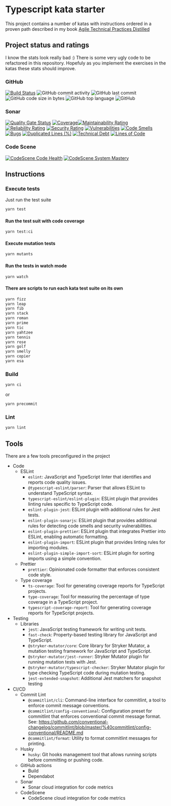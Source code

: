 # Typescript kata starter

This project contains a number of katas with instructions ordered in a proven path described in my book [Agile Technical Practices Distilled](https://leanpub.com/agiletechnicalpracticesdistilled)

## Project status and ratings

I know the stats look really bad :) There is some very ugly code to be refactored in this repository.
Hopefuly as you implement the exercises in the katas these stats should improve.

### GitHub

[![Build Status](https://github.com/pedromsantos/ts-kata/actions/workflows/main.yml/badge.svg)](https://github.com/pedromsantos/ts-kata/actions/workflows/main.yml)
![GitHub commit activity](https://img.shields.io/github/commit-activity/w/pedromsantos/ts-kata) ![GitHub last commit](https://img.shields.io/github/last-commit/pedromsantos/ts-kata) ![GitHub code size in bytes](https://img.shields.io/github/languages/code-size/pedromsantos/ts-kata)
![GitHub top language](https://img.shields.io/github/languages/top/pedromsantos/ts-kata) ![GitHub](https://img.shields.io/github/license/pedromsantos/ts-kata)

### Sonar

[![Quality Gate Status](https://sonarcloud.io/api/project_badges/measure?project=pedromsantos_ts-kata&metric=alert_status)](https://sonarcloud.io/summary/new_code?id=pedromsantos_ts-kata) [![Coverage](https://sonarcloud.io/api/project_badges/measure?project=pedromsantos_ts-kata&metric=coverage)](https://sonarcloud.io/summary/new_code?id=pedromsantos_ts-kata)[![Maintainability Rating](https://sonarcloud.io/api/project_badges/measure?project=pedromsantos_ts-kata&metric=sqale_rating)](https://sonarcloud.io/summary/new_code?id=pedromsantos_ts-kata) [![Reliability Rating](https://sonarcloud.io/api/project_badges/measure?project=pedromsantos_ts-kata&metric=reliability_rating)](https://sonarcloud.io/summary/new_code?id=pedromsantos_ts-kata) [![Security Rating](https://sonarcloud.io/api/project_badges/measure?project=pedromsantos_ts-kata&metric=security_rating)](https://sonarcloud.io/summary/new_code?id=pedromsantos_ts-kata) [![Vulnerabilities](https://sonarcloud.io/api/project_badges/measure?project=pedromsantos_ts-kata&metric=vulnerabilities)](https://sonarcloud.io/summary/new_code?id=pedromsantos_ts-kata) [![Code Smells](https://sonarcloud.io/api/project_badges/measure?project=pedromsantos_ts-kata&metric=code_smells)](https://sonarcloud.io/summary/new_code?id=pedromsantos_ts-kata) [![Bugs](https://sonarcloud.io/api/project_badges/measure?project=pedromsantos_ts-kata&metric=bugs)](https://sonarcloud.io/summary/new_code?id=pedromsantos_ts-kata) [![Duplicated Lines (%)](https://sonarcloud.io/api/project_badges/measure?project=pedromsantos_ts-kata&metric=duplicated_lines_density)](https://sonarcloud.io/summary/new_code?id=pedromsantos_ts-kata) [![Technical Debt](https://sonarcloud.io/api/project_badges/measure?project=pedromsantos_ts-kata&metric=sqale_index)](https://sonarcloud.io/summary/new_code?id=pedromsantos_ts-kata) [![Lines of Code](https://sonarcloud.io/api/project_badges/measure?project=pedromsantos_ts-kata&metric=ncloc)](https://sonarcloud.io/summary/new_code?id=pedromsantos_ts-kata)

### Code Scene

[![CodeScene Code Health](https://codescene.io/projects/39302/status-badges/code-health)](https://codescene.io/projects/39302) [![CodeScene System Mastery](https://codescene.io/projects/39302/status-badges/system-mastery)](https://codescene.io/projects/39302)

## Instructions

### Execute tests

Just run the test suite

```sh
yarn test
```

#### Run the test suit with code coverage

```sh
yarn test:ci
```

#### Execute mutation tests

```sh
yarn mutants
```

#### Run the tests in watch mode

```sh
yarn watch
```

#### There are scripts to run each kata test suite on its own

```sh
yarn fizz
yarn leap
yarn fib
yarn stack
yarn roman
yarn prime
yarn tic
yarn yahtzee
yarn tennis
yarn rose
yarn golf
yarn smelly
yarn copier
yarn esa
```

### Build

```sh
yarn ci
```

or

```sh
yarn precommit
```

### Lint

```sh
yarn lint
```

## Tools

There are a few tools preconfigured in the project

- Code
  - ESLint
    - `eslint`: JavaScript and TypeScript linter that identifies and reports code quality issues.
    - `@typescript-eslint/parser`: Parser that allows ESLint to understand TypeScript syntax.
    - `typescript-eslint/eslint-plugin`: ESLint plugin that provides linting rules specific to TypeScript code.
    - `eslint-plugin-jest`: ESLint plugin with additional rules for Jest tests.
    - `eslint-plugin-sonarjs`: ESLint plugin that provides additional rules for detecting code smells and security vulnerabilities.
    - `eslint-plugin-prettier`: ESLint plugin that integrates Prettier into ESLint, enabling automatic formatting.
    - `eslint-plugin-import`: ESLint plugin that provides linting rules for importing modules.
    - `eslint-plugin-simple-import-sort`: ESLint plugin for sorting imports using a simple convention.
  - Prettier
    - `prettier`: Opinionated code formatter that enforces consistent code style.
  - Type coverage
    - `ts-coverage`: Tool for generating coverage reports for TypeScript projects.
    - `type-coverage`: Tool for measuring the percentage of type coverage in a TypeScript project.
    - `typescript-coverage-report`: Tool for generating coverage reports for TypeScript projects.
- Testing
  - Libraries
    - `jest`: JavaScript testing framework for writing unit tests.
    - `fast-check`: Property-based testing library for JavaScript and TypeScript.
    - `@stryker-mutator/core`: Core library for Stryker Mutator, a mutation testing framework for JavaScript and TypeScript.
    - `@stryker-mutator/jest-runner`: Stryker Mutator plugin for running mutation tests with Jest.
    - `@stryker-mutator/typescript-checker`: Stryker Mutator plugin for type checking TypeScript code during mutation testing.
    - `jest-extended-snapshot`: Additional Jest matchers for snapshot testing
- CI/CD
  - Commit Lint
    - `@commitlint/cli`: Command-line interface for commitlint, a tool to enforce commit message conventions.
    - `@commitlint/config-conventional`: Configuration preset for commitlint that enforces conventional commit message format. See: <https://github.com/conventional-changelog/commitlint/blob/master/%40commitlint/config-conventional/README.md>
    - `@commitlint/format`: Utility to format commitlint messages for printing.
  - Husky
    - `husky`: Git hooks management tool that allows running scripts before committing or pushing code.
  - GitHub actions
    - Build
    - Dependabot
  - Sonar
    - Sonar cloud integration for code metrics
  - CodeScene
    - CodeScene cloud integration for code metrics
